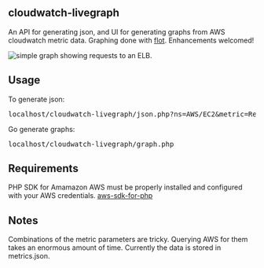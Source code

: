 ## cloudwatch-livegraph 
An API for generating json, and UI for generating graphs from AWS cloudwatch metric data. Graphing done with [flot](https://github.com/flot/flot).  Enhancements welcomed!

![simple graph showing requests to an ELB.](http://i.imgur.com/WFV3Q.png "simple graph showing requests to an ELB.")


## Usage

To generate json:
<pre>
localhost/cloudwatch-livegraph/json.php?ns=AWS/EC2&metric=RequestCount&start=-8%20hours&end=now&interval=60&id=i-baba23342&dim=InstanceId&mtype=Sum&utype=Count
</pre>

Go generate graphs:
<pre>
localhost/cloudwatch-livegraph/graph.php
</pre>

## Requirements
PHP SDK for Amamazon AWS must be properly installed and configured with your AWS credentials. [aws-sdk-for-php](https://github.com/amazonwebservices/aws-sdk-for-php.git)

## Notes
Combinations of the metric parameters are tricky. Querying AWS for them takes an enormous amount of time. Currently the data is stored in metrics.json.


